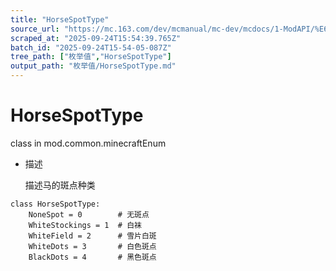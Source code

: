 ```yaml
---
title: "HorseSpotType"
source_url: "https://mc.163.com/dev/mcmanual/mc-dev/mcdocs/1-ModAPI/%E6%9E%9A%E4%B8%BE%E5%80%BC/HorseSpotType.html"
scraped_at: "2025-09-24T15:54:39.765Z"
batch_id: "2025-09-24T15-54-05-087Z"
tree_path: ["枚举值","HorseSpotType"]
output_path: "枚举值/HorseSpotType.md"
---
```


#  HorseSpotType

class in mod.common.minecraftEnum

*   描述
    
    描述马的斑点种类
    

```
class HorseSpotType:
	NoneSpot = 0  		# 无斑点
	WhiteStockings = 1  # 白袜
	WhiteField = 2  	# 雪片白斑
	WhiteDots = 3  		# 白色斑点
	BlackDots = 4 	 	# 黑色斑点


```